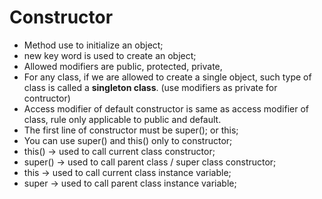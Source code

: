 # Constructor

- Method use to initialize an object;
- new key word is used to create an object;
- Allowed modifiers are public, protected, private, <default>
- For any class, if we are allowed to create a single object, such type of class is called a **singleton class**. (use modifiers as private for contructor)
- Access modifier of default constructor is same as access modifier of class, rule only applicable to public and default.
- The first line of constructor must be super(); or this;
- You can use super() and this() only to constructor;
- this() -> used to call current class constructor;
- super() -> used to call parent class / super class constructor;
- this -> used to call current class instance variable;
- super -> used to call parent class instance variable;
